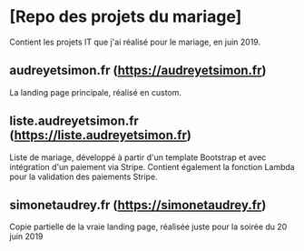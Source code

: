# [Repo des projets du mariage]

Contient les projets IT que j'ai réalisé pour le mariage, en juin 2019.

## audreyetsimon.fr (https://audreyetsimon.fr)

La landing page principale, réalisé en custom.

## liste.audreyetsimon.fr (https://liste.audreyetsimon.fr)

Liste de mariage, développé à partir d'un template Bootstrap et avec intégration d'un paiement via Stripe.
Contient également la fonction Lambda pour la validation des paiements Stripe.

## simonetaudrey.fr (https://simonetaudrey.fr)

Copie partielle de la vraie landing page, réalisée juste pour la soirée du 20 juin 2019